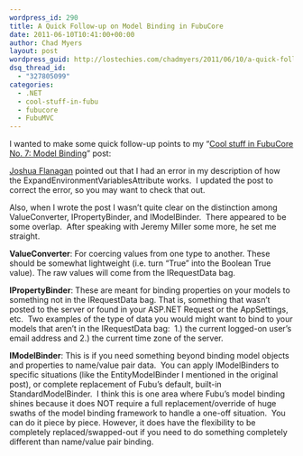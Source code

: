 ```yaml
---
wordpress_id: 290
title: A Quick Follow-up on Model Binding in FubuCore
date: 2011-06-10T10:41:00+00:00
author: Chad Myers
layout: post
wordpress_guid: http://lostechies.com/chadmyers/2011/06/10/a-quick-follow-up-on-model-binding-in-fubucore/
dsq_thread_id:
  - "327805099"
categories:
  - .NET
  - cool-stuff-in-fubu
  - fubucore
  - FubuMVC
---
```

I wanted to make some quick follow-up points to my “[Cool stuff in FubuCore No. 7: Model Binding](http://lostechies.com/chadmyers/2011/06/08/cool-stuff-in-fubucore-no-7-model-binding)” post:

[Joshua Flanagan](http://joshuaflanagan.lostechies.com/) pointed out that I had an error in my description of how the ExpandEnvironmentVariablesAttribute works.&nbsp; I updated the post to correct the error, so you may want to check that out.

Also, when I wrote the post I wasn’t quite clear on the distinction among ValueConverter, IPropertyBinder, and IModelBinder.&nbsp; There appeared to be some overlap.&nbsp; After speaking with Jeremy Miller some more, he set me straight.

**ValueConverter**: For coercing values from one type to another. These should be somewhat lightweight (i.e. turn “True” into the Boolean True value). The raw values will come from the IRequestData bag.

**IPropertyBinder**: These are meant for binding properties on your models to something not in the IRequestData bag. That is, something that wasn’t posted to the server or found in your ASP.NET Request or the AppSettings, etc.&nbsp; Two examples of the type of data you would might want to bind to your models that aren’t in the IRequestData bag:&nbsp; 1.) the current logged-on user’s email address and 2.) the current time zone of the server.

**IModelBinder**: This is if you need something beyond binding model objects and properties to name/value pair data.&nbsp; You can apply IModelBinders to specific situations (like the EntityModelBinder I mentioned in the original post), or complete replacement of Fubu’s default, built-in StandardModelBinder.&nbsp; I think this is one area where Fubu’s model binding shines because it does NOT require a full replacement/override of huge swaths of the model binding framework to handle a one-off situation.&nbsp; You can do it piece by piece. However, it does have the flexibility to be completely replaced/swapped-out if you need to do something completely different than name/value pair binding.
